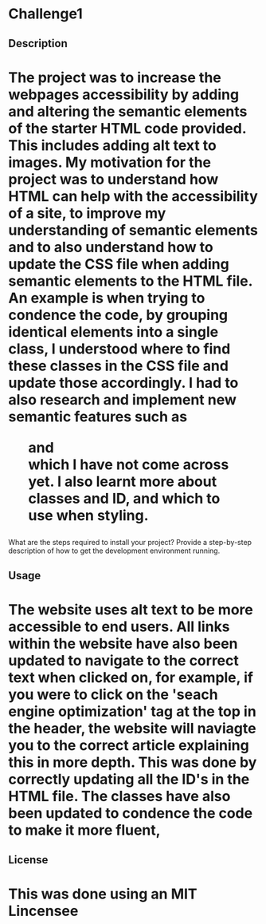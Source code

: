 # Challenge1


## Description


# The project was to increase the webpages accessibility by adding and altering the semantic elements of the starter HTML code provided. This includes adding alt text to images. My motivation for the project was to understand how HTML can help with the accessibility of a site, to improve my understanding of semantic elements and to also understand how to update the CSS file when adding semantic elements to the HTML file. An example is when trying to condence the code, by grouping identical elements into a single class, I understood where to find these classes in the CSS file and update those accordingly. I had to also research and implement new semantic features such as <figure> and <article> which I have not come across yet. I also learnt more about classes and ID, and which to use when styling.

What are the steps required to install your project? Provide a step-by-step description of how to get the development environment running.

## Usage

# The website uses alt text to be more accessible to end users. All links within the website have also been updated to navigate to the correct text when clicked on, for example, if you were to click on the 'seach engine optimization' tag at the top in the header, the website will naviagte you to the correct article explaining this in more depth. This was done by correctly updating all the ID's in the HTML file. The classes have also been updated to condence the code to make it more fluent, 


## License

# This was done using an MIT Lincensee
